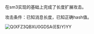 在sm3实现的基础上完成了长度扩展攻击。

攻击条件：已知消息长度，已知正确hash值。

![Q(XFZ3QBXU0GDSA{E$}Y)YY](https://user-images.githubusercontent.com/105547875/180986032-dc3d44e5-d51b-4267-a9e6-3643afe4d049.png)
